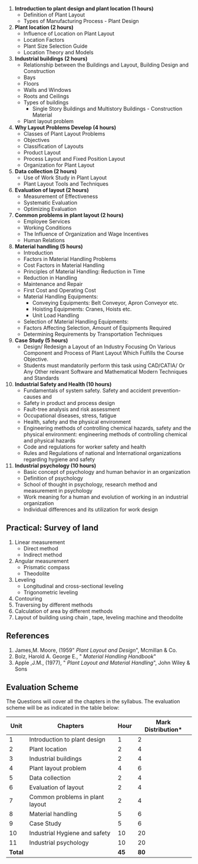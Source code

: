 1. **Introduction to plant design and plant location (1 hours)** 
    * Definition of Plant Layout
    * Types of Manufacturing Process - Plant Design
2. **Plant location (2 hours)** 
    * Influence of Location on Plant Layout
    * Location Factors
    * Plant Size Selection Guide
    * Location Theory and Models
3. **Industrial buildings (2 hours)** 
    * Relationship between the Buildings and Layout, Building Design and Construction
    * Bays
    * Floors
    * Walls and Windows
    * Roots and Ceilings
    * Types of buildings
        * Single Story Buildings and Multistory Buildings - Construction Material
    * Plant layout problem
4. **Why Layout Problems Develop (4 hours)** 
    * Classes of Plant Layout Problems
    * Objectives
    * Classification of Layouts
    * Product Layout
    * Process Layout and Fixed Position Layout
    * Organization for Plant Layout
5. **Data collection (2 hours)** 
    * Use of Work Study in Plant Layout
    * Plant Layout Tools and Techniques
6. **Evaluation of layout (2 hours)** 
    * Measurement of Effectiveness
    * Systematic Evaluation
    * Optimizing Evaluation
7. **Common problems in plant layout (2 hours)** 
    * Employee Services
    * Working Conditions
    * The Influence of Organization and Wage Incentives
    * Human Relations
8. **Material handling (5 hours)** 
    * Introduction
    * Factors in Material Handling Problems
    * Cost Factors in Material Handling
    * Principles of Material Handling: Reduction in Time
    * Reduction in Handling
    * Maintenance and Repair
    * First Cost and Operating Cost
    * Material Handling Equipments:
        * Conveying Equipments: Belt Conveyor, Apron Conveyor etc.
        * Hoisting Equipments: Cranes, Hoists etc.
        * Unit Load Handling
    * Selection of Material Handling Equipments:
    * Factors Affecting Selection, Amount of Equipments Required
    * Determining Requirements by Transportation Techniques
9. **Case Study (5 hours)** 
    * Design/ Redesign a Layout of an Industry Focusing On Various Component and Process of Plant Layout Which Fulfills the Course Objective.
    * Students must mandatorily perform this task using CAD/CATIA/ Or Any Other relevant Software and Mathematical Modern Techniques and Standards
10. **Industrial Safety and Health (10 hours)** 
    * Fundamentals of system safety. Safety and accident prevention- causes and
    * Safety in product and process design
    * Fault-tree analysis and risk assessment
    * Occupational diseases, stress, fatigue
    * Health, safety and the physical environment
    * Engineering methods of controlling chemical hazards, safety and the physical environment: engineering methods of controlling chemical and physical hazards
    * Code and regulations for worker safety and health
    * Rules and Regulations of national and International organizations regarding hygiene and safety
11. **Industrial psychology (10 hours)** 
    * Basic concept of psychology and human behavior in an organization
    * Definition of psychology
    * School of thought in psychology, research method and measurement in psychology
    * Work meaning for a human and evolution of working in an industrial organization
    * Individual differences and its utilization for work design

## **Practical: Survey of land**
1. Linear measurement
    * Direct method
    * Indirect method
2. Angular measurement
    * Prismatic compass
    * Theodolite
3. Leveling
    * Longitudinal and cross-sectional leveling
    * Trigonometric leveling
4. Contouring
5. Traversing by different methods
6. Calculation of area by different methods
7. Layout of building using chain , tape, leveling machine and theodolite

## **References**
1. James,M. Moore, (1959" *Plant Layout and Design*", Mcmillan & Co.
2. Bolz, Harold A. George E., " *Material Handling Handbook*"
3. Apple ,J.M., (1977), " *Plant Layout and Material Handling*", John Wiley & Sons

## **Evaluation Scheme** 

The Questions will cover all the chapters in the syllabus. The evaluation scheme will be as indicated in the table below:

| Unit      | Chapters                        | Hour   | Mark Distribution* |
| --------- | ------------------------------- | ------ | ------------------ |
| 1         | Introduction to plant design    | 1      | 2                  |
| 2         | Plant location                  | 2      | 4                  |
| 3         | Industrial buildings            | 2      | 4                  |
| 4         | Plant layout problem            | 4      | 6                  |
| 5         | Data collection                 | 2      | 4                  |
| 6         | Evaluation of layout            | 2      | 4                  |
| 7         | Common problems in plant layout | 2      | 4                  |
| 8         | Material handling               | 5      | 6                  |
| 9         | Case Study                      | 5      | 6                  |
| 10        | Industrial Hygiene and safety   | 10     | 20                 |
| 11        | Industrial psychology           | 10     | 20                 |
| **Total** |                                 | **45** | **80**             |



